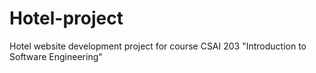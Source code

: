 # Hotel-project
Hotel website development project for course CSAI 203 "Introduction to  Software  Engineering"
